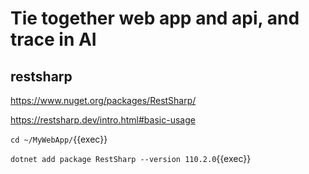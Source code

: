 # Tie together web app and api, and trace in AI


## restsharp


https://www.nuget.org/packages/RestSharp/

https://restsharp.dev/intro.html#basic-usage


`cd ~/MyWebApp/`{{exec}}

`dotnet add package RestSharp --version 110.2.0`{{exec}}